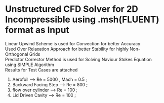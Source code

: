 # Unstructured CFD Solver for 2D Incompressible using .msh(FLUENT) format as Input
Linear Upwind Scheme is used for Convection for better Accuracy <br/>
Used Over Relaxation Approach for better Stability for highly Non-Orthogonal Grids <br/>
Predictor Corrector Method is used for Solving Naviour Stokes Equation using SIMPLE Algorithm <br/>
Results for Test Cases are attached <br/>
1) Aerofoil --> Re = 5000 , Mach = 0.5 ; <br/>
2) Backward Facing Step --> Re = 800 ;   <br/>
3) flow over cylinder --> Re = 100 ;     <br/>
4) Lid Driven Cavity  --> Re = 100 ;     <br/>
